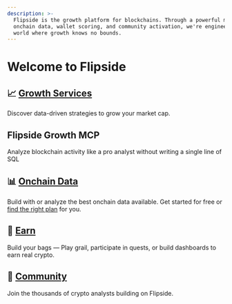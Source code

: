 ```yaml
---
description: >-
  Flipside is the growth platform for blockchains. Through a powerful mix of
  onchain data, wallet scoring, and community activation, we're engineering a
  world where growth knows no bounds.
---
```


# Welcome to Flipside

## 📈 [Growth Services](welcome-to-flipside/growth-services.md)

Discover data-driven strategies to grow your market cap.

## Flipside Growth MCP

Analyze blockchain activity like a pro analyst without writing a single line of SQL

## 📊 [Onchain Data](welcome-to-flipside/data/)

Build with or analyze the best onchain data available. Get started for free or [find the right plan](choose-your-flipside-plan/) for you.

## 🤑 [Earn](welcome-to-flipside/earn.md)

Build your bags — Play grail, participate in quests, or build dashboards to earn real crypto.

## 👥 [Community](<flipside-community/get-started (1).md>)

Join the thousands of crypto analysts building on Flipside.
